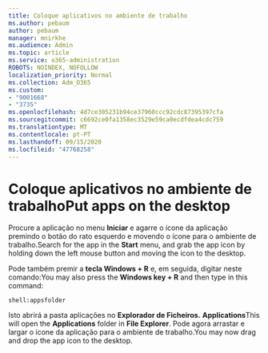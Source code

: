 ```yaml
---
title: Coloque aplicativos no ambiente de trabalho
ms.author: pebaum
author: pebaum
manager: mnirkhe
ms.audience: Admin
ms.topic: article
ms.service: o365-administration
ROBOTS: NOINDEX, NOFOLLOW
localization_priority: Normal
ms.collection: Adm_O365
ms.custom:
- "9001668"
- "3735"
ms.openlocfilehash: 4d7ce305231b94ce37960ccc92cdc87395397cfa
ms.sourcegitcommit: c6692ce0fa1358ec3529e59ca0ecdfdea4cdc759
ms.translationtype: MT
ms.contentlocale: pt-PT
ms.lasthandoff: 09/15/2020
ms.locfileid: "47768258"
---
```

# <a name="put-apps-on-the-desktop"></a><span data-ttu-id="bdef0-102">Coloque aplicativos no ambiente de trabalho</span><span class="sxs-lookup"><span data-stu-id="bdef0-102">Put apps on the desktop</span></span>

<span data-ttu-id="bdef0-103">Procure a aplicação no menu **Iniciar** e agarre o ícone da aplicação premindo o botão do rato esquerdo e movendo o ícone para o ambiente de trabalho.</span><span class="sxs-lookup"><span data-stu-id="bdef0-103">Search for the app in the **Start** menu, and grab the app icon by holding down the left mouse button and moving the icon to the desktop.</span></span>

<span data-ttu-id="bdef0-104">Pode também premir a **tecla Windows + R** e, em seguida, digitar neste comando:</span><span class="sxs-lookup"><span data-stu-id="bdef0-104">You may also press the **Windows key + R** and then type in this command:</span></span>

`shell:appsfolder`

<span data-ttu-id="bdef0-105">Isto abrirá a pasta aplicações no **Explorador de Ficheiros.** **Applications**</span><span class="sxs-lookup"><span data-stu-id="bdef0-105">This will open the **Applications** folder in **File Explorer**.</span></span> <span data-ttu-id="bdef0-106">Pode agora arrastar e largar o ícone da aplicação para o ambiente de trabalho.</span><span class="sxs-lookup"><span data-stu-id="bdef0-106">You may now drag and drop the app icon to the desktop.</span></span>
